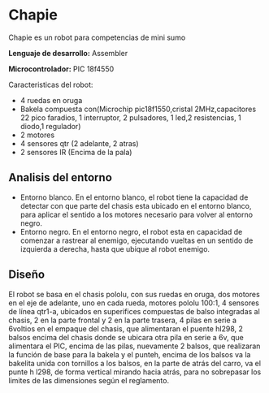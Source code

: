# Chapie
Chapie es un robot para competencias de mini sumo

**Lenguaje de desarrollo:** Assembler

**Microcontrolador:** PIC 18f4550


Caracteristicas del robot:

- 4 ruedas en oruga
- Bakela compuesta con(Microchip pic18f1550,cristal 2MHz,capacitores 22 pico faradios, 1 interruptor, 2 pulsadores, 1 led,2 resistencias, 1 diodo,1 regulador)
- 2 motores
- 4 sensores qtr (2 adelante, 2 atras)
- 2 sensores IR (Encima de la pala)

## Analisis del entorno

- Entorno blanco.
En el entorno blanco, el robot tiene la capacidad de detectar con que parte del chasis esta ubicado en el entorno blanco, para aplicar el sentido a los motores necesario para volver al entorno negro.
- Entorno negro.
En el entorno negro, el robot esta en capacidad de comenzar a rastrear al enemigo, ejecutando vueltas en un sentido de izquierda a derecha, hasta que ubique al robot enemigo.



## Diseño
El robot se basa en el chasis pololu, con sus ruedas en oruga, dos motores en el eje de adelante, uno en cada rueda, motores pololu 100:1, 4 sensores de línea qtr1-a, ubicados en superifices compuestas de balso integradas al chasis, 2 en la parte frontal y 2 en la parte trasera, 4 pilas en serie a 6voltios en el empaque del chasis, que alimentaran el puente hl298, 2 balsos encima del chasis donde se ubicara otra pila en serie a 6v, que alimentara el PIC, encima de las pilas, nuevamente 2  balsos, que realizaran la función de base para la bakela y el punteh, encima de los balsos va la bakelita unida con tornillos a los balsos, en la parte de atrás del carro, va el punte h l298, de forma vertical mirando hacia atrás, para no sobrepasar los limites de las dimensiones según el reglamento.

